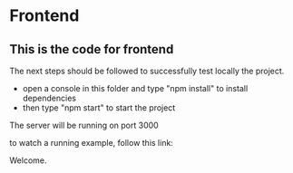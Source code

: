 # Frontend
## This is the code for frontend

The next steps should be followed to successfully test locally the project.

- open a console in this folder and type "npm install" to install dependencies
- then type "npm start" to start the project

The server will be running on port 3000

to watch a running example, follow this link: 

Welcome.
